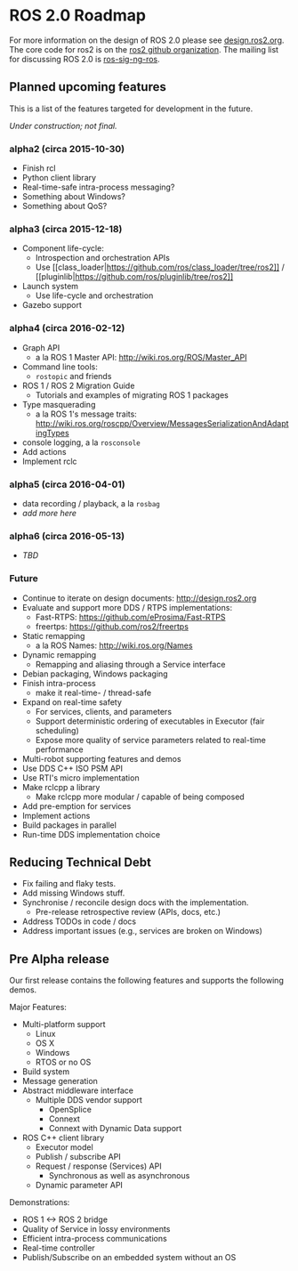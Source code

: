 # ROS 2.0 Roadmap

For more information on the design of ROS 2.0 please see [design.ros2.org](http://design.ros2.org).
The core code for ros2 is on the [ros2 github organization](https://github.com/ros2).
The mailing list for discussing ROS 2.0 is [ros-sig-ng-ros](https://groups.google.com/d/forum/ros-sig-ng-ros).

## Planned upcoming features

This is a list of the features targeted for development in the future.

*Under construction; not final.*

### alpha2 (circa 2015-10-30)
- Finish rcl
- Python client library
- Real-time-safe intra-process messaging?
- Something about Windows?
- Something about QoS?

### alpha3 (circa 2015-12-18)
- Component life-cycle:
  - Introspection and orchestration APIs
  - Use [[class_loader|https://github.com/ros/class_loader/tree/ros2]] / [[pluginlib|https://github.com/ros/pluginlib/tree/ros2]]
- Launch system
  - Use life-cycle and orchestration
- Gazebo support

### alpha4 (circa 2016-02-12)
- Graph API
  - a la ROS 1 Master API: http://wiki.ros.org/ROS/Master_API
- Command line tools:
  - `rostopic` and friends
- ROS 1 / ROS 2 Migration Guide
  - Tutorials and examples of migrating ROS 1 packages
- Type masquerading
  - a la ROS 1's message traits: http://wiki.ros.org/roscpp/Overview/MessagesSerializationAndAdaptingTypes
- console logging, a la `rosconsole`
- Add actions
- Implement rclc

### alpha5 (circa 2016-04-01)
- data recording / playback, a la `rosbag`
- *add more here*

### alpha6 (circa 2016-05-13)
- *TBD*

### Future
- Continue to iterate on design documents: http://design.ros2.org
- Evaluate and support more DDS / RTPS implementations:
  - Fast-RTPS: https://github.com/eProsima/Fast-RTPS
  - freertps: https://github.com/ros2/freertps
- Static remapping
  - a la ROS Names: http://wiki.ros.org/Names
- Dynamic remapping
  - Remapping and aliasing through a Service interface
- Debian packaging, Windows packaging
- Finish intra-process
  - make it real-time- / thread-safe
- Expand on real-time safety
  - For services, clients, and parameters
  - Support deterministic ordering of executables in Executor (fair scheduling)
  - Expose more quality of service parameters related to real-time performance
- Multi-robot supporting features and demos
- Use DDS C++ ISO PSM API
- Use RTI's micro implementation
- Make rclcpp a library
  - Make rclcpp more modular / capable of being composed
- Add pre-emption for services
- Implement actions
- Build packages in parallel
- Run-time DDS implementation choice 

## Reducing Technical Debt

- Fix failing and flaky tests.
- Add missing Windows stuff.
- Synchronise / reconcile design docs with the implementation.
  - Pre-release retrospective review (APIs, docs, etc.)
- Address TODOs in code / docs
- Address important issues (e.g., services are broken on Windows)


## Pre Alpha release

Our first release contains the following features and supports the following demos.

Major Features:

- Multi-platform support
  - Linux
  - OS X
  - Windows
  - RTOS or no OS
- Build system
- Message generation
- Abstract middleware interface
  - Multiple DDS vendor support
    - OpenSplice
    - Connext
    - Connext with Dynamic Data support
- ROS C++ client library
  - Executor model
  - Publish / subscribe API
  - Request / response (Services) API
    - Synchronous as well as asynchronous
  - Dynamic parameter API

Demonstrations:

- ROS 1 <-> ROS 2 bridge
- Quality of Service in lossy environments
- Efficient intra-process communications
- Real-time controller
- Publish/Subscribe on an embedded system without an OS
